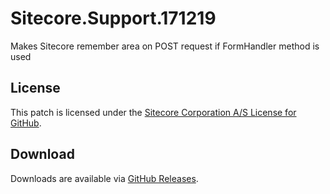 # Sitecore.Support.171219
Makes Sitecore remember area on POST request if FormHandler method is used

## License  
This patch is licensed under the [Sitecore Corporation A/S License for GitHub](https://github.com/sitecoresupport/Sitecore.Support.171219/blob/master/LICENSE).  

## Download  
Downloads are available via [GitHub Releases](https://github.com/sitecoresupport/Sitecore.Support.171219/releases).  
